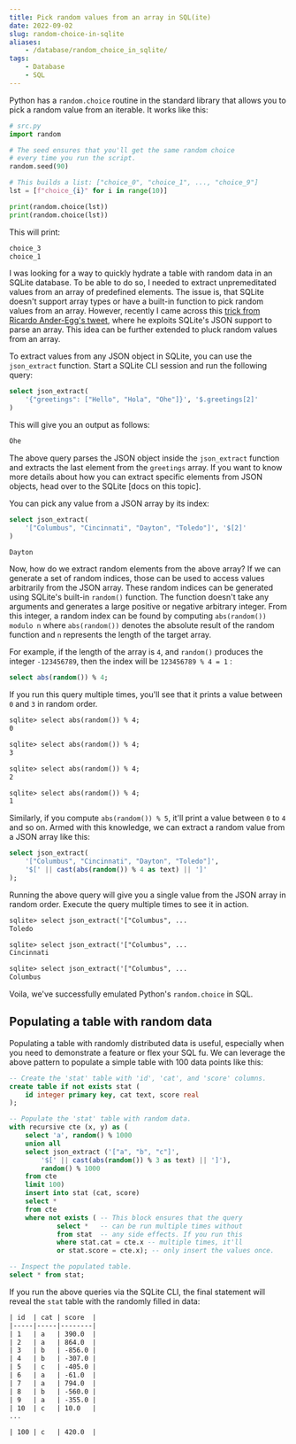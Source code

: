 ```yaml
---
title: Pick random values from an array in SQL(ite)
date: 2022-09-02
slug: random-choice-in-sqlite
aliases:
    - /database/random_choice_in_sqlite/
tags:
    - Database
    - SQL
---
```


Python has a `random.choice` routine in the standard library that allows you to pick a
random value from an iterable. It works like this:

```py
# src.py
import random

# The seed ensures that you'll get the same random choice
# every time you run the script.
random.seed(90)

# This builds a list: ["choice_0", "choice_1", ..., "choice_9"]
lst = [f"choice_{i}" for i in range(10)]

print(random.choice(lst))
print(random.choice(lst))
```

This will print:

```txt
choice_3
choice_1
```

I was looking for a way to quickly hydrate a table with random data in an SQLite database.
To be able to do so, I needed to extract unpremeditated values from an array of predefined
elements. The issue is, that SQLite doesn't support array types or have a built-in function
to pick random values from an array. However, recently I came across this [trick from
Ricardo Ander-Egg's tweet], where he exploits SQLite's JSON support to parse an array. This
idea can be further extended to pluck random values from an array.

To extract values from any JSON object in SQLite, you can use the `json_extract` function.
Start a SQLite CLI session and run the following query:

```sql
select json_extract(
    '{"greetings": ["Hello", "Hola", "Ohe"]}', '$.greetings[2]'
)
```

This will give you an output as follows:

```txt
Ohe
```

The above query parses the JSON object inside the `json_extract` function and extracts the
last element from the `greetings` array. If you want to know more details about how you can
extract specific elements from JSON objects, head over to the SQLite [docs on this topic].

You can pick any value from a JSON array by its index:

```sql
select json_extract(
    '["Columbus", "Cincinnati", "Dayton", "Toledo"]', '$[2]'
)
```

```txt
Dayton
```

Now, how do we extract random elements from the above array? If we can generate a set of
random indices, those can be used to access values arbitrarily from the JSON array. These
random indices can be generated using SQLite's built-in `random()` function. The function
doesn't take any arguments and generates a large positive or negative arbitrary integer.
From this integer, a random index can be found by computing `abs(random()) modulo n` where
`abs(random())` denotes the absolute result of the random function and `n` represents the
length of the target array.

For example, if the length of the array is `4`, and `random()` produces the integer
`-123456789`, then the index will be `123456789 % 4 = 1` :

```sql
select abs(random()) % 4;
```

If you run this query multiple times, you'll see that it prints a value between `0` and `3`
in random order.

```txt
sqlite> select abs(random()) % 4;
0

sqlite> select abs(random()) % 4;
3

sqlite> select abs(random()) % 4;
2

sqlite> select abs(random()) % 4;
1
```

Similarly, if you compute `abs(random()) % 5`, it'll print a value between `0` to `4` and so
on. Armed with this knowledge, we can extract a random value from a JSON array like this:

```sql
select json_extract(
    '["Columbus", "Cincinnati", "Dayton", "Toledo"]',
    '$[' || cast(abs(random()) % 4 as text) || ']'
);
```

Running the above query will give you a single value from the JSON array in random order.
Execute the query multiple times to see it in action.

```txt
sqlite> select json_extract('["Columbus", ...
Toledo

sqlite> select json_extract('["Columbus", ...
Cincinnati

sqlite> select json_extract('["Columbus", ...
Columbus
```

Voila, we've successfully emulated Python's `random.choice` in SQL.

## Populating a table with random data

Populating a table with randomly distributed data is useful, especially when you need to
demonstrate a feature or flex your SQL fu. We can leverage the above pattern to populate a
simple table with 100 data points like this:

```sql
-- Create the 'stat' table with 'id', 'cat', and 'score' columns.
create table if not exists stat (
    id integer primary key, cat text, score real
);

-- Populate the 'stat' table with random data.
with recursive cte (x, y) as (
    select 'a', random() % 1000
    union all
    select json_extract ('["a", "b", "c"]',
        '$[' || cast(abs(random()) % 3 as text) || ']'),
        random() % 1000
    from cte
    limit 100)
    insert into stat (cat, score)
    select *
    from cte
    where not exists ( -- This block ensures that the query
            select *   -- can be run multiple times without
            from stat  -- any side effects. If you run this
            where stat.cat = cte.x -- multiple times, it'll
            or stat.score = cte.x); -- only insert the values once.

-- Inspect the populated table.
select * from stat;
```

If you run the above queries via the SQLite CLI, the final statement will reveal the `stat`
table with the randomly filled in data:

```txt
| id  | cat | score  |
|-----|-----|--------|
| 1   | a   | 390.0  |
| 2   | a   | 864.0  |
| 3   | b   | -856.0 |
| 4   | b   | -307.0 |
| 5   | c   | -405.0 |
| 6   | a   | -61.0  |
| 7   | a   | 794.0  |
| 8   | b   | -560.0 |
| 9   | a   | -355.0 |
| 10  | c   | 10.0   |
...

| 100 | c   | 420.0  |
```

<!--References -->
<!-- prettier-ignore-start -->

[trick from ricardo ander-egg's tweet]:
    https://twitter.com/ricardoanderegg/status/1564723221173342220?s=20&t=V4TtJsxqyH0IuheqhEvb4w

<!-- the json_extract() function in the sqlite docs -->
[on this topic]:
    https://www.sqlite.org/json1.html#jex

<!-- prettier-ignore-end -->
